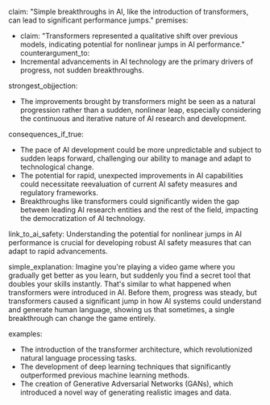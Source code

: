 claim: "Simple breakthroughs in AI, like the introduction of transformers, can lead to significant performance jumps."
premises:
  - claim: "Transformers represented a qualitative shift over previous models, indicating potential for nonlinear jumps in AI performance."
counterargument_to:
  - Incremental advancements in AI technology are the primary drivers of progress, not sudden breakthroughs.

strongest_objjection:
  - The improvements brought by transformers might be seen as a natural progression rather than a sudden, nonlinear leap, especially considering the continuous and iterative nature of AI research and development.

consequences_if_true:
  - The pace of AI development could be more unpredictable and subject to sudden leaps forward, challenging our ability to manage and adapt to technological change.
  - The potential for rapid, unexpected improvements in AI capabilities could necessitate reevaluation of current AI safety measures and regulatory frameworks.
  - Breakthroughs like transformers could significantly widen the gap between leading AI research entities and the rest of the field, impacting the democratization of AI technology.

link_to_ai_safety: Understanding the potential for nonlinear jumps in AI performance is crucial for developing robust AI safety measures that can adapt to rapid advancements.

simple_explanation: Imagine you're playing a video game where you gradually get better as you learn, but suddenly you find a secret tool that doubles your skills instantly. That's similar to what happened when transformers were introduced in AI. Before them, progress was steady, but transformers caused a significant jump in how AI systems could understand and generate human language, showing us that sometimes, a single breakthrough can change the game entirely.

examples:
  - The introduction of the transformer architecture, which revolutionized natural language processing tasks.
  - The development of deep learning techniques that significantly outperformed previous machine learning methods.
  - The creation of Generative Adversarial Networks (GANs), which introduced a novel way of generating realistic images and data.